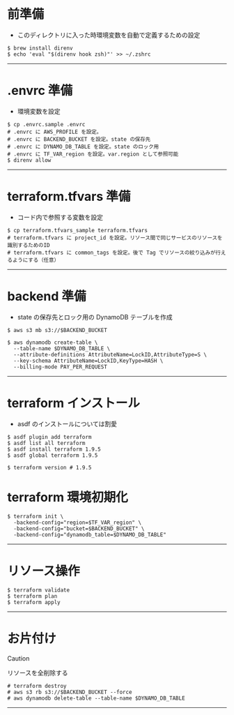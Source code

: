 # 前準備
- このディレクトリに入った時環境変数を自動で定義するための設定
```shell
$ brew install direnv
$ echo 'eval "$(direnv hook zsh)"' >> ~/.zshrc
```
---

# .envrc 準備
- 環境変数を設定
```shell
$ cp .envrc.sample .envrc
# .envrc に AWS_PROFILE を設定。
# .envrc に BACKEND_BUCKET を設定。state の保存先
# .envrc に DYNAMO_DB_TABLE を設定。state のロック用
# .envrc に TF_VAR_region を設定。var.region として参照可能
$ direnv allow
```
---

# terraform.tfvars 準備
- コード内で参照する変数を設定
```shell
$ cp terraform.tfvars_sample terraform.tfvars
# terraform.tfvars に project_id を設定。リソース間で同じサービスのリソースを識別するためのID
# terraform.tfvars に common_tags を設定。後で Tag でリソースの絞り込みが行えるようにする（任意）
```
---

# backend 準備
- state の保存先とロック用の DynamoDB テーブルを作成
```shell
$ aws s3 mb s3://$BACKEND_BUCKET

$ aws dynamodb create-table \
  --table-name $DYNAMO_DB_TABLE \
  --attribute-definitions AttributeName=LockID,AttributeType=S \
  --key-schema AttributeName=LockID,KeyType=HASH \
  --billing-mode PAY_PER_REQUEST
```
---

# terraform インストール
- asdf のインストールについては割愛
```shell
$ asdf plugin add terraform
$ asdf list all terraform
$ asdf install terraform 1.9.5
$ asdf global terraform 1.9.5

$ terraform version # 1.9.5
```


# terraform 環境初期化
```shell
$ terraform init \
  -backend-config="region=$TF_VAR_region" \
  -backend-config="bucket=$BACKEND_BUCKET" \
  -backend-config="dynamodb_table=$DYNAMO_DB_TABLE"
```
---

# リソース操作
```shell
$ terraform validate
$ terraform plan
$ terraform apply
```
---

# お片付け

> [!CAUTION]
> リソースを全削除する

```shell
# terraform destroy
# aws s3 rb s3://$BACKEND_BUCKET --force
# aws dynamodb delete-table --table-name $DYNAMO_DB_TABLE
```
---
